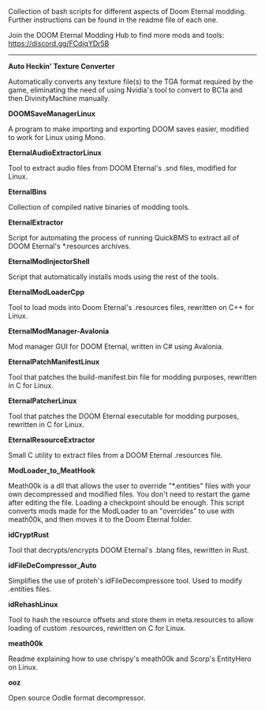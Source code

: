 Collection of bash scripts for different aspects of Doom Eternal modding. Further instructions can be found in the readme file of each one.

Join the DOOM Eternal Modding Hub to find more mods and tools: <https://discord.gg/FCdjqYDr5B>

------------------------

**Auto Heckin' Texture Converter**

Automatically converts any texture file(s) to the TGA format required by the game, eliminating the need of using Nvidia's tool to convert to BC1a and then DivinityMachine manually.

**DOOMSaveManagerLinux**

A program to make importing and exporting DOOM saves easier, modified to work for Linux using Mono.

**EternalAudioExtractorLinux**

Tool to extract audio files from DOOM Eternal's .snd files, modified for Linux.

**EternalBins**

Collection of compiled native binaries of modding tools.

**EternalExtractor**

Script for automating the process of running QuickBMS to extract all of DOOM Eternal's \*.resources archives.

**EternalModInjectorShell**

Script that automatically installs mods using the rest of the tools.

**EternalModLoaderCpp**

Tool to load mods into Doom Eternal's .resources files, rewritten on C++ for Linux.

**EternalModManager-Avalonia**

Mod manager GUI for DOOM Eternal, written in C# using Avalonia.

**EternalPatchManifestLinux**

Tool that patches the build-manifest.bin file for modding purposes, rewritten in C for Linux.

**EternalPatcherLinux**

Tool that patches the DOOM Eternal executable for modding purposes, rewritten in C for Linux.

**EternalResourceExtractor**

Small C utility to extract files from a DOOM Eternal .resources file.

**ModLoader_to_MeatHook**

Meath00k is a dll that allows the user to override "\*.entities" files with your own decompressed and modified files. You don't need to restart the game after editing the file. Loading a checkpoint should be enough. This script converts mods made for the ModLoader to an "overrides" to use with meath00k, and then moves it to the Doom Eternal folder.

**idCryptRust**

Tool that decrypts/encrypts DOOM Eternal's .blang files, rewritten in Rust.

**idFileDeCompressor_Auto**

Simplifies the use of proteh's idFileDecompressore tool. Used to modify .entities files.

**idRehashLinux**

Tool to hash the resource offsets and store them in meta.resources to allow loading of custom .resources, rewritten on C for Linux.

**meath00k**

Readme explaining how to use chrispy's meath00k and Scorp's EntityHero on Linux.

**ooz**

Open source Oodle format decompressor.
